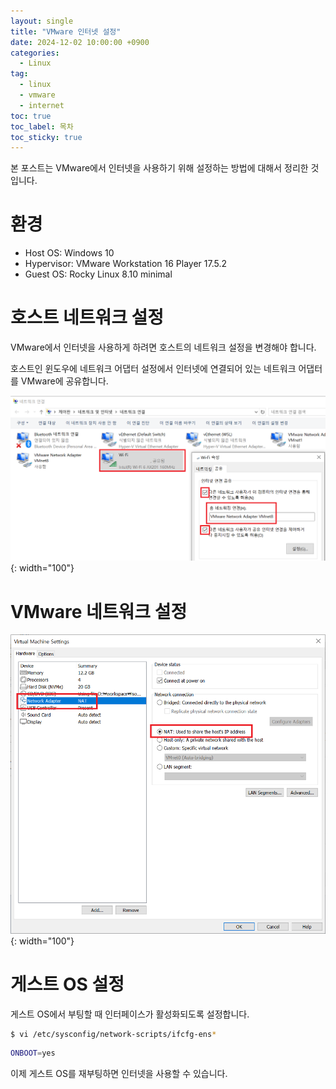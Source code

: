 ```yaml
---
layout: single
title: "VMware 인터넷 설정"
date: 2024-12-02 10:00:00 +0900
categories: 
  - Linux
tag: 
  - linux
  - vmware
  - internet
toc: true
toc_label: 목차
toc_sticky: true
---
```


본 포스트는 VMware에서 인터넷을 사용하기 위해 설정하는 방법에 대해서 정리한 것입니다.

# 환경

- Host OS: Windows 10
- Hypervisor: VMware Workstation 16 Player 17.5.2
- Guest OS: Rocky Linux 8.10 minimal

# 호스트 네트워크 설정

VMware에서 인터넷을 사용하게 하려면 호스트의 네트워크 설정을 변경해야 합니다.

호스트인 윈도우에 네트워크 어댑터 설정에서 인터넷에 연결되어 있는 네트워크 어댑터를 VMware에 공유합니다.

![윈도우 네트워크 어댑터 공유](/assets/images/post/hypervisor/2024-12-02-vmware-internet/windows_adapter_share.png){: width="100"}

# VMware 네트워크 설정

![VMware 네트워크 설정](/assets/images/post/hypervisor/2024-12-02-vmware-internet/vmware_adapter.png){: width="100"}

# 게스트 OS 설정

게스트 OS에서 부팅할 때 인터페이스가 활성화되도록 설정합니다.

```bash
$ vi /etc/sysconfig/network-scripts/ifcfg-ens*
```

```bash
ONBOOT=yes
```

이제 게스트 OS를 재부팅하면 인터넷을 사용할 수 있습니다.
